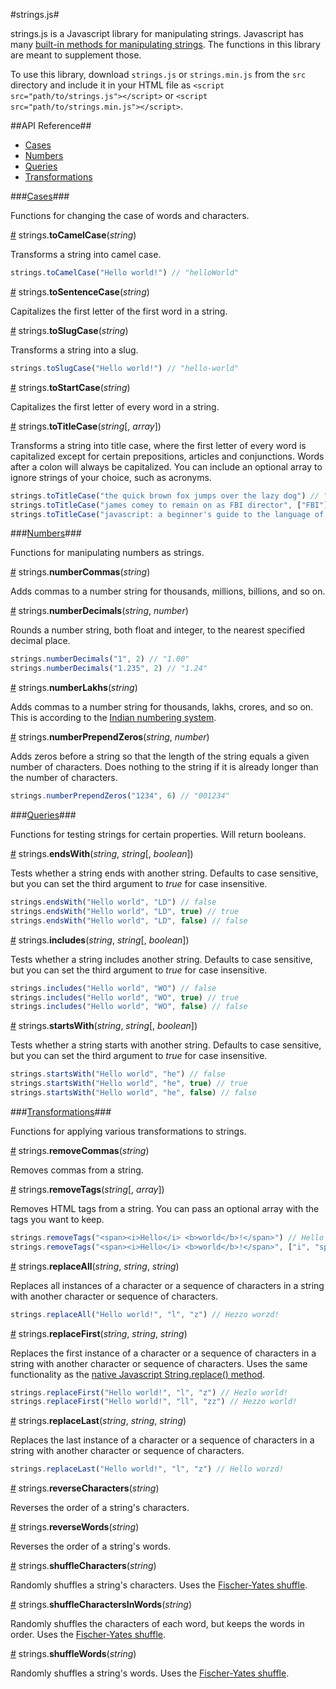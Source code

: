#strings.js#

strings.js is a Javascript library for manipulating strings. Javascript has many [built-in methods for manipulating strings](http://www.w3schools.com/jsref/jsref_obj_string.asp). The functions in this library are meant to supplement those.

To use this library, download `strings.js` or `strings.min.js` from the `src` directory and include it in your HTML file as `<script src="path/to/strings.js"></script>` or `<script src="path/to/strings.min.js"></script>`.

##API Reference##
* [Cases](#cases)
* [Numbers](#numbers)
* [Queries](#queries)
* [Transformations](#transformations)

###<a name="cases" href="#cases">Cases</a>###

Functions for changing the case of words and characters.

<a name="toCamelCase" href="#toCamelCase">#</a> strings.<b>toCamelCase</b>(<i>string</i>)

Transforms a string into camel case.

```js
strings.toCamelCase("Hello world!") // "helloWorld"
```

<a name="toSentenceCase" href="#toSentenceCase">#</a> strings.<b>toSentenceCase</b>(<i>string</i>)

Capitalizes the first letter of the first word in a string.

<a name="toSlugCase" href="#toSlugCase">#</a> strings.<b>toSlugCase</b>(<i>string</i>)

Transforms a string into a slug.

```js
strings.toSlugCase("Hello world!") // "hello-world"
```

<a name="toStartCase" href="#toStartCase">#</a> strings.<b>toStartCase</b>(<i>string</i>)

Capitalizes the first letter of every word in a string.

<a name="toTitleCase" href="#toTitleCase">#</a> strings.<b>toTitleCase</b>(<i>string</i>[, <i>array</i>])

Transforms a string into title case, where the first letter of every word is capitalized except for certain prepositions, articles and conjunctions. Words after a colon will always be capitalized. You can include an optional array to ignore strings of your choice, such as acronyms.

```js
strings.toTitleCase("the quick brown fox jumps over the lazy dog") // "The Quick Brown Fox Jumps over the Lazy Dog"
strings.toTitleCase("james comey to remain on as FBI director", ["FBI"]) // "James Comey to Remain on as FBI Director"
strings.toTitleCase("javascript: a beginner's guide to the language of the web") // Javascript: A Beginner's Guide to the Language of the Web
```

###<a name="numbers" href="#numbers">Numbers</a>###

Functions for manipulating numbers as strings.

<a name="numberCommas" href="#numberCommas">#</a> strings.<b>numberCommas</b>(<i>string</i>)

Adds commas to a number string for thousands, millions, billions, and so on.

<a name="numberDecimals" href="#numberDecimals">#</a> strings.<b>numberDecimals</b>(<i>string</i>, <i>number</i>)

Rounds a number string, both float and integer, to the nearest specified decimal place.

```js
strings.numberDecimals("1", 2) // "1.00"
strings.numberDecimals("1.235", 2) // "1.24"
```

<a name="numberLakhs" href="#numberLakhs">#</a> strings.<b>numberLakhs</b>(<i>string</i>)

Adds commas to a number string for thousands, lakhs, crores, and so on. This is according to the [Indian numbering system](https://en.wikipedia.org/wiki/Indian_numbering_system).

<a name="numberPrependZeros" href="#numberPrependZeros">#</a> strings.<b>numberPrependZeros</b>(<i>string</i>, <i>number</i>)

Adds zeros before a string so that the length of the string equals a given number of characters. Does nothing to the string if it is already longer than the number of characters.
```js
strings.numberPrependZeros("1234", 6) // "001234"
```

###<a name="queries" href="#queries">Queries</a>###

Functions for testing strings for certain properties. Will return booleans.

<a name="endsWith" href="#endsWith">#</a> strings.<b>endsWith</b>(<i>string</i>, <i>string</i>[, <i>boolean</i>])

Tests whether a string ends with another string. Defaults to case sensitive, but you can set the third argument to <i>true</i> for case insensitive.

```js
strings.endsWith("Hello world", "LD") // false
strings.endsWith("Hello world", "LD", true) // true
strings.endsWith("Hello world", "LD", false) // false
```

<a name="includes" href="#includes">#</a> strings.<b>includes</b>(<i>string</i>, <i>string</i>[, <i>boolean</i>])

Tests whether a string includes another string. Defaults to case sensitive, but you can set the third argument to <i>true</i> for case insensitive.

```js
strings.includes("Hello world", "WO") // false
strings.includes("Hello world", "WO", true) // true
strings.includes("Hello world", "WO", false) // false
```

<a name="startsWith" href="#startsWith">#</a> strings.<b>startsWith</b>(<i>string</i>, <i>string</i>[, <i>boolean</i>])

Tests whether a string starts with another string. Defaults to case sensitive, but you can set the third argument to <i>true</i> for case insensitive.

```js
strings.startsWith("Hello world", "he") // false
strings.startsWith("Hello world", "he", true) // true
strings.startsWith("Hello world", "he", false) // false
```

###<a name="transformations" href="#transformations">Transformations</a>###

Functions for applying various transformations to strings.

<a name="removeCommas" href="#removeCommas">#</a> strings.<b>removeCommas</b>(<i>string</i>)

Removes commas from a string.

<a name="removeTags" href="#removeTags">#</a> strings.<b>removeTags</b>(<i>string</i>[, <i>array</i>])

Removes HTML tags from a string. You can pass an optional array with the tags you want to keep.

```js
strings.removeTags("<span><i>Hello</i> <b>world</b>!</span>") // Hello world!
strings.removeTags("<span><i>Hello</i> <b>world</b>!</span>", ["i", "span"]) // <span><i>Hello</i> world!</span>
```

<a name="replaceAll" href="#replaceAll">#</a> strings.<b>replaceAll</b>(<i>string</i>, <i>string</i>, <i>string</i>)

Replaces all instances of a character or a sequence of characters in a string with another character or sequence of characters.

```js
strings.replaceAll("Hello world!", "l", "z") // Hezzo worzd!
```

<a name="replaceFirst" href="#replaceFirst">#</a> strings.<b>replaceFirst</b>(<i>string</i>, <i>string</i>, <i>string</i>)

Replaces the first instance of a character or a sequence of characters in a string with another character or sequence of characters. Uses the same functionality as the [native Javascript String.replace() method](http://www.w3schools.com/jsref/jsref_replace.asp).

```js
strings.replaceFirst("Hello world!", "l", "z") // Hezlo world!
strings.replaceFirst("Hello world!", "ll", "zz") // Hezzo world!
```

<a name="replaceLast" href="#replaceLast">#</a> strings.<b>replaceLast</b>(<i>string</i>, <i>string</i>, <i>string</i>)

Replaces the last instance of a character or a sequence of characters in a string with another character or sequence of characters.

```js
strings.replaceLast("Hello world!", "l", "z") // Hello worzd!
```

<a name="reverseCharacters" href="#reverseCharacters">#</a> strings.<b>reverseCharacters</b>(<i>string</i>)

Reverses the order of a string's characters.

<a name="reverseWords" href="#reverseWords">#</a> strings.<b>reverseWords</b>(<i>string</i>)

Reverses the order of a string's words.

<a name="shuffleCharacters" href="#shuffleCharacters">#</a> strings.<b>shuffleCharacters</b>(<i>string</i>)

Randomly shuffles a string's characters. Uses the [Fischer-Yates shuffle](https://en.wikipedia.org/wiki/Fisher%E2%80%93Yates_shuffle).

<a name="shuffleCharactersInWords" href="#shuffleCharactersInWords">#</a> strings.<b>shuffleCharactersInWords</b>(<i>string</i>)

Randomly shuffles the characters of each word, but keeps the words in order. Uses the [Fischer-Yates shuffle](https://en.wikipedia.org/wiki/Fisher%E2%80%93Yates_shuffle).

<a name="shuffleWords" href="#shuffleWords">#</a> strings.<b>shuffleWords</b>(<i>string</i>)

Randomly shuffles a string's words. Uses the [Fischer-Yates shuffle](https://en.wikipedia.org/wiki/Fisher%E2%80%93Yates_shuffle).
